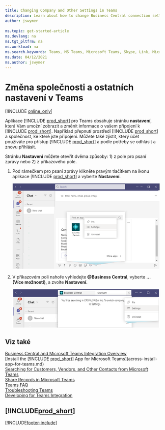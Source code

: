 ```yaml
---
title: Changing Company and Other Settings in Teams
description: Learn about how to change Business Central connection settings from Microsoft Teams.
author: jswymer

ms.topic: get-started-article
ms.devlang: na
ms.tgt_pltfrm: na
ms.workload: na
ms.search.keywords: Teams, MS Teams, Microsoft Teams, Skype, Link, Microsoft 365, settings, search
ms.date: 04/12/2021
ms.author: jswymer
---
```


# Změna společnosti a ostatních nastavení v Teams

[!INCLUDE [online_only](includes/online_only.md)]

Aplikace [!INCLUDE [prod_short](includes/prod_short.md)] pro Teams obsahuje stránku **nastavení**, která Vám umožní zobrazit a změnit informace o vašem připojení k [!INCLUDE [prod_short](includes/prod_short.md)]. Například přepnutí prostředí [!INCLUDE [prod_short](includes/prod_short.md)] a společnost, ke které jste připojeni. Můžete také zjistit, který účet používáte pro přístup [!INCLUDE [prod_short](includes/prod_short.md)] a podle potřeby se odhlásit a znovu přihlásit.

 Stránku **Nastavení** můžete otevřít dvěma způsoby: 1) z pole pro psaní zprávy nebo 2) z příkazového pole.

1. Pod rámečkem pro psaní zprávy klikněte pravým tlačítkem na ikonu aplikace [!INCLUDE [prod_short](includes/prod_short.md)] a vyberte **Nastavení**.

   ![Settings for Business Central from command box.](media/teams-settings-message-box.png)

2. V příkazovém poli nahoře vyhledejte **@Business Central**, vyberte **... (Více možností)**, a zvolte **Nastavení**.

   ![Settings for Business Central from message box.](media/teams-settings-command-box.png)

## Viz také

[Business Central and Microsoft Teams Integration Overview](across-teams-overview.md)  
[Install the [!INCLUDE [prod_short](includes/prod_short.md)] App for Microsoft Teams](across-install-app-for-teams.md)  
[Searching for Customers, Vendors, and Other Contacts from Microsoft Teams](across-search-contacts-teams.md)  
[Share Records in Microsoft Teams](across-working-with-teams.md)  
[Teams FAQ](teams-faq.md)  
[Troubleshooting Teams](admin-teams-troubleshooting.md)  
[Developing for Teams Integration](/dynamics365/business-central/dev-itpro/developer/devenv-develop-for-teams)

## [!INCLUDE[prod_short](includes/free_trial_md.md)]


[!INCLUDE[footer-include](includes/footer-banner.md)]